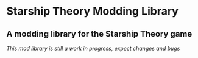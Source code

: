 # Starship Theory Modding Library
## A modding library for the Starship Theory game

*This mod library is still a work in progress, expect changes and bugs*
